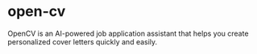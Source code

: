 # open-cv
OpenCV is an AI-powered job application assistant that helps you create personalized cover letters quickly and easily.
